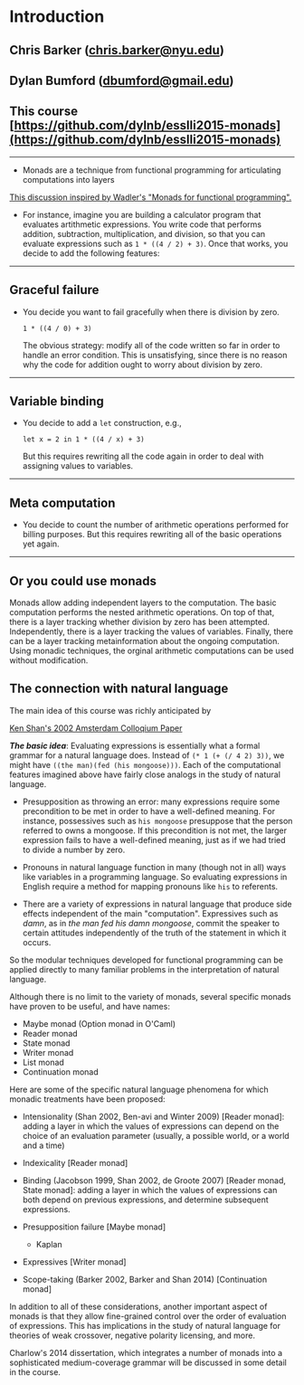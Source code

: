 # Introduction

## Chris Barker (chris.barker@nyu.edu)
## Dylan Bumford (dbumford@gmail.edu)
## This course [https://github.com/dylnb/esslli2015-monads](https://github.com/dylnb/esslli2015-monads)

---

* Monads are a technique from functional programming for articulating
  computations into layers

[This discussion inspired by Wadler's "Monads for functional programming".](../Readings/wadler-monads.pdf)

* For instance, imagine you are building a calculator program that
  evaluates artithmetic expressions.  You write code that performs
  addition, subtraction, multiplication, and division, so that you can
  evaluate expressions such as `1 * ((4 / 2) + 3)`.  Once that
  works, you decide to add the following features:

---

## Graceful failure

* You decide you want to fail gracefully when there is division by
  zero.  

  `1 * ((4 / 0) + 3)`

  The obvious strategy: modify all of the code written so far
  in order to handle an error condition.  This is unsatisfying, since
  there is no reason why the code for addition ought to worry about
  division by zero.

---

## Variable binding

* You decide to add a `let` construction, e.g.,

    `let x = 2 in 1 * ((4 / x) + 3)`

  But this requires rewriting all the code again in order to deal with
  assigning values to variables.

---

## Meta computation

* You decide to count the number of arithmetic operations performed
  for billing purposes.  But this requires rewriting all of the basic
  operations yet again.

---

## Or you could use monads

Monads allow adding independent layers to the computation.  The basic
computation performs the nested arithmetic operations.  On top of
that, there is a layer tracking whether division by zero has been
attempted.  Independently, there is a layer tracking the values of
variables.  Finally, there can be a layer tracking metainformation
about the ongoing computation.  Using monadic techniques, the orginal
arithmetic computations can be used without modification.

## The connection with natural language

The main idea of this course was richly anticipated by 

  [Ken Shan's 2002 Amsterdam Colloqium Paper](../Readings/shan-monads.pdf)

***The basic idea***:
Evaluating expressions is essentially what a formal grammar for a
natural language does.  Instead of `(* 1 (+ (/ 4 2) 3))`, we might
have `((the man)(fed (his mongoose)))`.  Each of the computational
features imagined above have fairly close analogs in the study of
natural language.

* Presupposition as throwing an error: many expressions require some
  precondition to be met in order to have a well-defined meaning.  For
  instance, possessives such as `his mongoose` presuppose that the
  person referred to owns a mongoose.  If this precondition is not
  met, the larger expression fails to have a well-defined meaning,
  just as if we had tried to divide a number by zero.

* Pronouns in natural language function in many (though not in all)
  ways like variables in a programming language.  So evaluating
  expressions in English require a method for mapping pronouns like
  `his` to referents.

* There are a variety of expressions in natural language that produce
  side effects independent of the main "computation".  Expressives
  such as *damn*, as in *the man fed his damn mongoose*, commit the
  speaker to certain attitudes independently of the truth of the
  statement in which it occurs.
  
So the modular techniques developed for functional programming can be
applied directly to many familiar problems in the interpretation of
natural language.

Although there is no limit to the variety of monads, several specific
monads have proven to be useful, and have names:

* Maybe monad (Option monad in O'Caml)
* Reader monad
* State monad
* Writer monad
* List monad
* Continuation monad

Here are some of the specific natural language phenomena for which
monadic treatments have been proposed:

* Intensionality (Shan 2002, Ben-avi and Winter 2009) [Reader monad]:
  adding a layer in which the values of expressions can depend on the
  choice of an evaluation parameter (usually, a possible world, or a
  world and a time) 

* Indexicality [Reader monad]

* Binding (Jacobson 1999, Shan 2002, de Groote 2007) [Reader monad,
  State monad]: adding a layer in which the values of expressions can
  both depend on previous expressions, and determine subsequent
  expressions.

* Presupposition failure [Maybe monad]
  * Kaplan

* Expressives [Writer monad]

* Scope-taking (Barker 2002, Barker and Shan 2014) [Continuation monad]

In addition to all of these considerations, another important aspect
of monads is that they allow fine-grained control over the order of
evaluation of expressions.  This has implications in the study of
natural language for theories of weak crossover, negative polarity
licensing, and more.

Charlow's 2014 dissertation, which integrates a number of monads into
a sophisticated medium-coverage grammar will be discussed in some
detail in the course.

